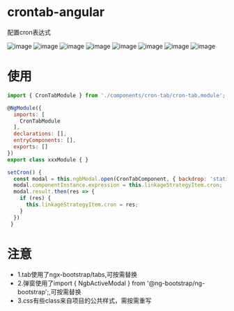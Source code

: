 # crontab-angular
配置cron表达式

![image](https://user-images.githubusercontent.com/19623787/191892531-89849264-24be-4756-a07b-c19ac45d752c.png)
![image](https://user-images.githubusercontent.com/19623787/191892550-29042ce4-cdc3-4c8c-bea8-e7fa033b299b.png)
![image](https://user-images.githubusercontent.com/19623787/191892560-978d4fbc-b7ae-440e-8099-b2c28c19cadb.png)
![image](https://user-images.githubusercontent.com/19623787/191892598-2825efc0-9553-40d5-9e9d-d5803aa6737f.png)
![image](https://user-images.githubusercontent.com/19623787/191892611-f9fc682b-947c-4cf5-8f28-9220621183dd.png)
![image](https://user-images.githubusercontent.com/19623787/191892633-3dc1064f-1638-47a1-82e6-e32902041253.png)
![image](https://user-images.githubusercontent.com/19623787/191892644-f539ea17-ac2c-4b3d-a5e9-d206bad008a8.png)
![image](https://user-images.githubusercontent.com/19623787/191892652-8a7447b6-7811-40ec-823c-ab914ea1c048.png)

# 使用
```javascript
import { CronTabModule } from './components/cron-tab/cron-tab.module';

@NgModule({
  imports: [
    CronTabModule
  ],
  declarations: [],
  entryComponents: [],
  exports: []
})
export class xxxModule { }

setCron() {
  const modal = this.ngbModal.open(CronTabComponent, { backdrop: 'static' });
  modal.componentInstance.expression = this.linkageStrategyItem.cron;
  modal.result.then(res => {
    if (res) {
      this.linkageStrategyItem.cron = res;
    }
  })
 }
```
# 注意
- 1.tab使用了ngx-bootstrap/tabs,可按需替换
- 2.弹窗使用了import { NgbActiveModal } from '@ng-bootstrap/ng-bootstrap';,可按需替换
- 3.css有些class来自项目的公共样式，需按需重写

